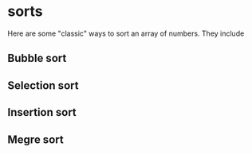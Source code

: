 # sorts

Here are some "classic" ways to sort an array of numbers. They include

## Bubble sort

## Selection sort

## Insertion sort

## Megre sort
